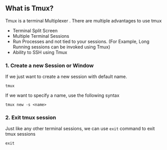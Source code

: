 ## What is Tmux?
Tmux is a terminal Multiplexer . There are multiple advantages to use tmux

* Terminal Split Screen
* Multiple Terminal Sessions
* Run Processes and not tied to your sessions. (For Example, Long Running sessions can be invoked using Tmux)
* Ability to SSH using Tmux


### 1. Create a new Session or Window

If we just want to create a new session with default name.

```
tmux
```

If we want to specify a name, use the following syntax

```
tmux new -s <name> 
```

### 2. Exit tmux session

Just like any other terminal sessions, we can use `exit` command to exit tmux sessions
```
exit
```
